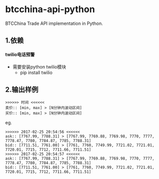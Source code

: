 btcchina-api-python
===================

BTCChina Trade API implementation in Python.

## 1.依赖
#### twilio电话预警
- 需要安装python twilio模块
  - pip install twilio
  

## 2.输出样例
```
>>>>>> 时间 <<<<<<
卖价:: [min, max] > [N分钟内波动区间]
买价:: [min, max] > [N分钟内波动区间]
```

eg.
```
>>>>>> 2017-02-25 20:54:56 <<<<<<
ask:: [7767.99, 7788.31] > [7767.99, 7769.88, 7769.98, 7770, 7777, 7778.47, 7780, 7784.87, 7785, 7788.31]
bid:: [7711.51, 7761.00] > [7761, 7760, 7749.99, 7721.02, 7721.01, 7720.01, 7715, 7712, 7711.66, 7711.51]
>>>>>> 2017-02-25 20:54:57 <<<<<<
ask:: [7767.99, 7788.31] > [7767.99, 7769.88, 7769.98, 7770, 7777, 7778.47, 7780, 7784.87, 7785, 7788.31]
bid:: [7711.51, 7761.00] > [7761, 7760, 7749.99, 7721.02, 7721.01, 7720.01, 7715, 7712, 7711.66, 7711.51]
```
